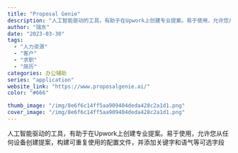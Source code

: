 ```yaml
---
title: "Proposal Genie"
description: "人工智能驱动的工具，有助于在Upwork上创建专业提案。易于使用，允许您从任何设备创建提案，构建可重复使用的配置文件，并"
author: "瑞东"
date: "2023-03-30"
tags:
  - "人力资源"
  - "客户"
  - "求职"
  - "简历"
categories: 办公辅助
series: "application"
website_link: "https://www.proposalgenie.ai/"
color: "#666"

thumb_image: "/img/8e6f6c14ff5aa909404deda428c2a1d1.png"
cover_image: "/img/8e6f6c14ff5aa909404deda428c2a1d1.png"
---
```


人工智能驱动的工具，有助于在Upwork上创建专业提案。易于使用，允许您从任何设备创建提案，构建可重复使用的配置文件，并添加关键字和语气等可选字段 